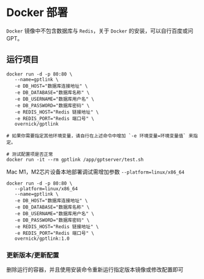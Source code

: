 # Docker 部署

`Docker` 镜像中不包含数据库与 `Redis`，关于 `Docker` 的安装，可以自行百度或问 GPT。

## 运行项目

```shell
docker run -d -p 80:80 \
   --name=gptlink \
   -e DB_HOST="数据库连接地址" \
   -e DB_DATABASE="数据库名称" \
   -e DB_USERNAME="数据库用户名" \
   -e DB_PASSWORD="数据库密码" \
   -e REDIS_HOST="Redis 链接地址" \
   -e REDIS_PORT="Redis 端口号" \
   overnick/gptlink

# 如果你需要指定其他环境变量，请自行在上述命令中增加 `-e 环境变量=环境变量值` 来指定。

# 测试配置项是否正常
docker run -it --rm gptlink /app/gptserver/test.sh

```
Mac M1，M2芯片设备本地部署调试需增加参数 `--platform=linux/x86_64`

```shell
docker run -d -p 80:80 \
   --platform=linux/x86_64
   --name=gptlink \
   -e DB_HOST="数据库连接地址" \
   -e DB_DATABASE="数据库名称" \
   -e DB_USERNAME="数据库用户名" \
   -e DB_PASSWORD="数据库密码" \
   -e REDIS_HOST="Redis 链接地址" \
   -e REDIS_PORT="Redis 端口号" \
   overnick/gptlink:1.0
```

### 更新版本/更新配置

删除运行的容器，并且使用安装命令重新运行指定版本镜像或修改配置即可
